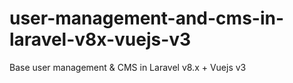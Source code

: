 # user-management-and-cms-in-laravel-v8x-vuejs-v3
Base user management &amp; CMS in  Laravel v8.x + Vuejs v3
